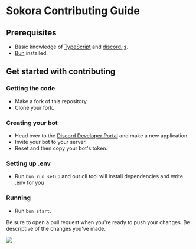 # Sokora Contributing Guide

## Prerequisites
- Basic knowledge of [TypeScript](https://typescriptlang.org/) and [discord.js](https://discord.js.org/).
- [Bun](https://bun.sh) installed.

## Get started with contributing
### Getting the code
- Make a fork of this repository.
- Clone your fork.

### Creating your bot
- Head over to the [Discord Developer Portal](https://discord.com/developers/applications) and make a new application.
- Invite your bot to your server.
- Reset and then copy your bot's token.

### Setting up .env
- Run `bun run setup` and our cli tool will install dependencies and write .env for you

### Running
- Run `bun start`.

Be sure to open a pull request when you're ready to push your changes. Be descriptive of the changes you've made.

![](https://user-images.githubusercontent.com/51555391/176925763-cdfd57ba-ae1e-4bf3-85e9-b3ebd30b1d59.png)
